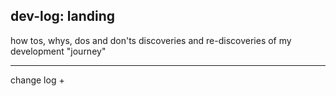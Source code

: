 ## dev-log: landing
how tos, whys, dos and don'ts discoveries and re-discoveries of my development "journey"

<hr/>

change log
+